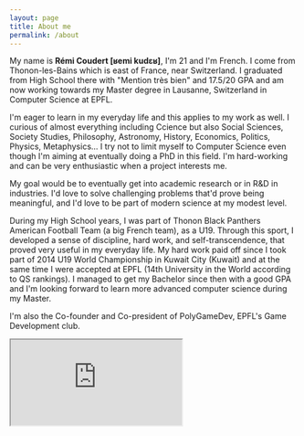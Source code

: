 ```yaml
---
layout: page
title: About me
permalink: /about
---
```


My name is **Rémi Coudert [ʁemi kudɛʁ]**, I'm 21 and I'm French. I come from Thonon-les-Bains which is east of France, near Switzerland. I graduated from High School there with "Mention très bien" and 17.5/20 GPA and am now working towards my Master degree in Lausanne, Switzerland in Computer Science at EPFL.</p>

I'm eager to learn in my everyday life and this applies to my work as well. I curious of almost everything including Ccience but also Social Sciences, Society Studies, Philosophy, Astronomy, History, Economics, Politics, Physics, Metaphysics... I try not to limit myself to Computer Science even though I'm aiming at eventually doing a PhD in this field. I'm hard-working and can be very enthusiastic when a project interests me.

My goal would be to eventually get into academic research or in R&D in industries. I'd love to solve challenging problems that'd prove being meaningful, and I'd love to be part of modern science at my modest level.

During my High School years, I was part of Thonon Black Panthers American Football Team (a big French team), as a U19. Through this sport, I developed a sense of discipline, hard work, and self-transcendence, that proved very useful in my everyday life. My hard work paid off since I took part of 2014 U19 World Championship in Kuwait City (Kuwait) and at the same time I were accepted at EPFL (14th University in the World according to QS rankings). I managed to get my Bachelor since then with a good GPA and I'm looking forward to learn more advanced computer science during my Master.

I'm also the Co-founder and Co-president of PolyGameDev, EPFL's Game Development club.
			
<div><iframe src="https://www.google.com/maps/embed?pb=!1m18!1m12!1m3!1d44043.8351378431!2d6.442499329107529!3d46.37455229777618!2m3!1f0!2f0!3f0!3m2!1i1024!2i768!4f13.1!3m3!1m2!1s0x478c3e897106ff93%3A0x408ab2ae4ba9680!2s74200+Thonon-les-Bains!5e0!3m2!1sen!2sfr!4v1503147403426"</iframe></div>
